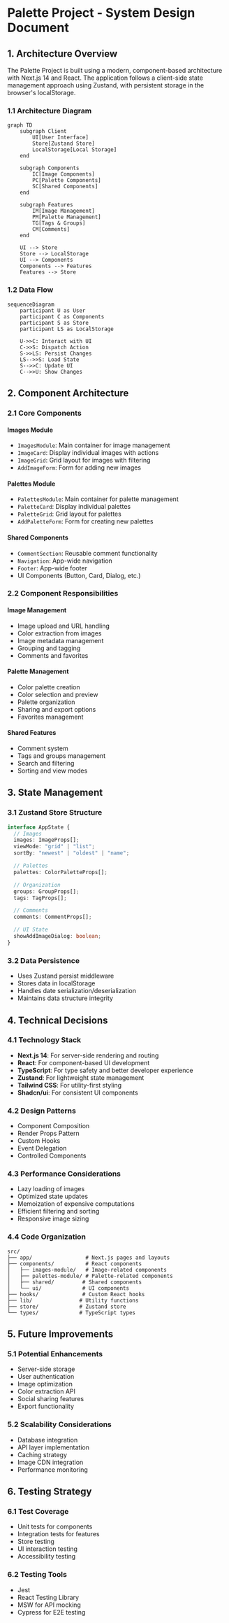 # Palette Project - System Design Document

## 1. Architecture Overview

The Palette Project is built using a modern, component-based architecture with Next.js 14 and React. The application follows a client-side state management approach using Zustand, with persistent storage in the browser's localStorage.

### 1.1 Architecture Diagram

```mermaid
graph TD
    subgraph Client
        UI[User Interface]
        Store[Zustand Store]
        LocalStorage[Local Storage]
    end

    subgraph Components
        IC[Image Components]
        PC[Palette Components]
        SC[Shared Components]
    end

    subgraph Features
        IM[Image Management]
        PM[Palette Management]
        TG[Tags & Groups]
        CM[Comments]
    end

    UI --> Store
    Store --> LocalStorage
    UI --> Components
    Components --> Features
    Features --> Store
```

### 1.2 Data Flow

```mermaid
sequenceDiagram
    participant U as User
    participant C as Components
    participant S as Store
    participant LS as LocalStorage

    U->>C: Interact with UI
    C->>S: Dispatch Action
    S->>LS: Persist Changes
    LS-->>S: Load State
    S-->>C: Update UI
    C-->>U: Show Changes
```

## 2. Component Architecture

### 2.1 Core Components

#### Images Module

- `ImagesModule`: Main container for image management
- `ImageCard`: Display individual images with actions
- `ImageGrid`: Grid layout for images with filtering
- `AddImageForm`: Form for adding new images

#### Palettes Module

- `PalettesModule`: Main container for palette management
- `PaletteCard`: Display individual palettes
- `PaletteGrid`: Grid layout for palettes
- `AddPaletteForm`: Form for creating new palettes

#### Shared Components

- `CommentSection`: Reusable comment functionality
- `Navigation`: App-wide navigation
- `Footer`: App-wide footer
- UI Components (Button, Card, Dialog, etc.)

### 2.2 Component Responsibilities

#### Image Management

- Image upload and URL handling
- Color extraction from images
- Image metadata management
- Grouping and tagging
- Comments and favorites

#### Palette Management

- Color palette creation
- Color selection and preview
- Palette organization
- Sharing and export options
- Favorites management

#### Shared Features

- Comment system
- Tags and groups management
- Search and filtering
- Sorting and view modes

## 3. State Management

### 3.1 Zustand Store Structure

```typescript
interface AppState {
  // Images
  images: ImageProps[];
  viewMode: "grid" | "list";
  sortBy: "newest" | "oldest" | "name";

  // Palettes
  palettes: ColorPaletteProps[];

  // Organization
  groups: GroupProps[];
  tags: TagProps[];

  // Comments
  comments: CommentProps[];

  // UI State
  showAddImageDialog: boolean;
}
```

### 3.2 Data Persistence

- Uses Zustand persist middleware
- Stores data in localStorage
- Handles date serialization/deserialization
- Maintains data structure integrity

## 4. Technical Decisions

### 4.1 Technology Stack

- **Next.js 14**: For server-side rendering and routing
- **React**: For component-based UI development
- **TypeScript**: For type safety and better developer experience
- **Zustand**: For lightweight state management
- **Tailwind CSS**: For utility-first styling
- **Shadcn/ui**: For consistent UI components

### 4.2 Design Patterns

- Component Composition
- Render Props Pattern
- Custom Hooks
- Event Delegation
- Controlled Components

### 4.3 Performance Considerations

- Lazy loading of images
- Optimized state updates
- Memoization of expensive computations
- Efficient filtering and sorting
- Responsive image sizing

### 4.4 Code Organization

```
src/
├── app/                 # Next.js pages and layouts
├── components/          # React components
│   ├── images-module/   # Image-related components
│   ├── palettes-module/ # Palette-related components
│   ├── shared/         # Shared components
│   └── ui/             # UI components
├── hooks/              # Custom React hooks
├── lib/               # Utility functions
├── store/             # Zustand store
└── types/             # TypeScript types
```

## 5. Future Improvements

### 5.1 Potential Enhancements

- Server-side storage
- User authentication
- Image optimization
- Color extraction API
- Social sharing features
- Export functionality

### 5.2 Scalability Considerations

- Database integration
- API layer implementation
- Caching strategy
- Image CDN integration
- Performance monitoring

## 6. Testing Strategy

### 6.1 Test Coverage

- Unit tests for components
- Integration tests for features
- Store testing
- UI interaction testing
- Accessibility testing

### 6.2 Testing Tools

- Jest
- React Testing Library
- MSW for API mocking
- Cypress for E2E testing
